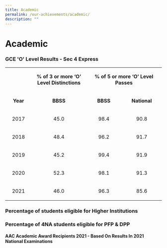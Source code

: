 ```yaml
---
title: Academic
permalink: /our-achievements/academic/
description: ""
---
```

# Academic

### GCE 'O' Level Results - Sec 4 Express

<table>
<tbody>
<tr>
<td style="text-align: center;" width="74">&nbsp;</td>
<td style="text-align: center;" width="169">
<p><strong>% of 3 or more &lsquo;O&rsquo; Level Distinctions</strong></p>
</td>
<td style="text-align: center;" colspan="2" width="229">
<p><strong>% of 5 or more &lsquo;O&rsquo; Level Passes</strong></p>
</td>
</tr>
<tr>
<td style="text-align: center;" width="74">
<p><strong>Year</strong></p>
</td>
<td style="text-align: center;" width="169">
<p><strong>BBSS</strong></p>
</td>
<td style="text-align: center;" width="108">
<p><strong>BBSS</strong></p>
</td>
<td style="text-align: center;" width="121">
<p><strong>National</strong></p>
</td>
</tr>
<tr>
<td style="text-align: center;" width="74">
<p>2017</p>
</td>
<td style="text-align: center;" width="169">
<p>45.0</p>
</td>
<td style="text-align: center;" width="108">
<p>98.4</p>
</td>
<td style="text-align: center;" width="121">
<p>90.8</p>
</td>
</tr>
<tr>
<td style="text-align: center;" width="74">
<p>2018</p>
</td>
<td style="text-align: center;" width="169">
<p>48.4</p>
</td>
<td style="text-align: center;" width="108">
<p>96.2</p>
</td>
<td style="text-align: center;" width="121">
<p>91.7</p>
</td>
</tr>
<tr>
<td style="text-align: center;" width="74">
<p>2019</p>
</td>
<td style="text-align: center;" width="169">
<p>45.2</p>
</td>
<td style="text-align: center;" width="108">
<p>99.4</p>
</td>
<td style="text-align: center;" width="121">
<p>91.9</p>
</td>
</tr>
<tr>
<td style="text-align: center;" width="74">
<p>2020</p>
</td>
<td style="text-align: center;" width="169">
<p>52.3</p>
</td>
<td style="text-align: center;" width="108">
<p>98.1</p>
</td>
<td style="text-align: center;" width="121">
<p>91.3</p>
</td>
</tr>
<tr>
<td style="text-align: center;" width="74">
<p>2021</p>
</td>
<td style="text-align: center;" width="169">
<p>46.0</p>
</td>
<td style="text-align: center;" width="108">
<p>96.3</p>
</td>
<td style="text-align: center;" width="121">
<p>85.6</p>
</td>
</tr>
</tbody>
</table>


### Percentage of students eligible for Higher Institutions

### Percentage of 4NA students eligible for PFP & DPP

#### AAC Academic Award Recipients 2021 - Based On Results In 2021 National Examinations